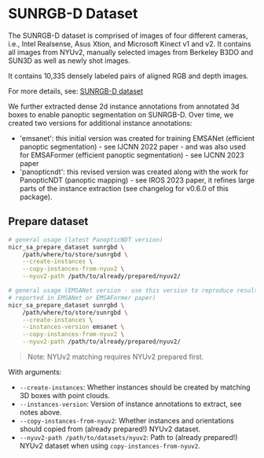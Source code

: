 # SUNRGB-D Dataset

The SUNRGB-D dataset is comprised of images of four different cameras, i.e.,
Intel Realsense, Asus Xtion, and Microsoft Kinect v1 and v2.
It contains all images from NYUv2, manually selected images from Berkeley
B3DO and SUN3D as well as newly shot images.

It contains 10,335 densely labeled pairs of aligned RGB and depth images.

For more details, see: [SUNRGB-D dataset](https://rgbd.cs.princeton.edu/)

We further extracted dense 2d instance annotations from annotated 3d boxes to 
enable panoptic segmentation on SUNRGB-D. Over time, we created two versions 
for additional instance annotations:
- 'emsanet': this initial version was created for training EMSANet (efficient 
  panoptic segmentation) - see IJCNN 2022 paper - and was also used for 
  EMSAFormer (efficient panoptic segmentation) - see IJCNN 2023 paper
- 'panopticndt': this revised version was created along with the work for 
  PanopticNDT (panoptic mapping) - see IROS 2023 paper, it refines large parts 
  of the instance extraction (see changelog for v0.6.0 of this package).


## Prepare dataset
```bash
# general usage (latest PanopticNDT version)
nicr_sa_prepare_dataset sunrgbd \
    /path/where/to/store/sunrgbd \
    --create-instances \
    --copy-instances-from-nyuv2 \
    --nyuv2-path /path/to/already/prepared/nyuv2/

# general usage (EMSANet version - use this version to reproduce results 
# reported in EMSANet or EMSAFormer paper)
nicr_sa_prepare_dataset sunrgbd \
    /path/where/to/store/sunrgbd \
    --create-instances \
    --instances-version emsanet \
    --copy-instances-from-nyuv2 \
    --nyuv2-path /path/to/already/prepared/nyuv2/
```

> Note: NYUv2 matching requires NYUv2 prepared first.

With arguments:

- `--create-instances`:
  Whether instances should be created by matching 3D boxes with point clouds.
- `--instances-version`:
  Version of instance annotations to extract, see notes above.
- `--copy-instances-from-nyuv2`:
  Whether instances and orientations should copied from (already prepared!) 
  NYUv2 dataset.
- `--nyuv2-path /path/to/datasets/nyuv2`:
  Path to (already prepared!) NYUv2 dataset when using 
  `copy-instances-from-nyuv2`.
